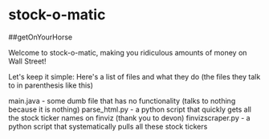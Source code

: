 # stock-o-matic
##getOnYourHorse

Welcome to stock-o-matic, making you ridiculous amounts of money on Wall Street!


Let's keep it simple: Here's a list of files and what they do (the files they talk to in parenthesis like this)

main.java - some dumb file that has no functionality (talks to nothing because it is nothing)
parse_html.py - a python script that quickly gets all the stock ticker names on finviz (thank you to devon)
finvizscraper.py - a python script that systematically pulls all these stock tickers
